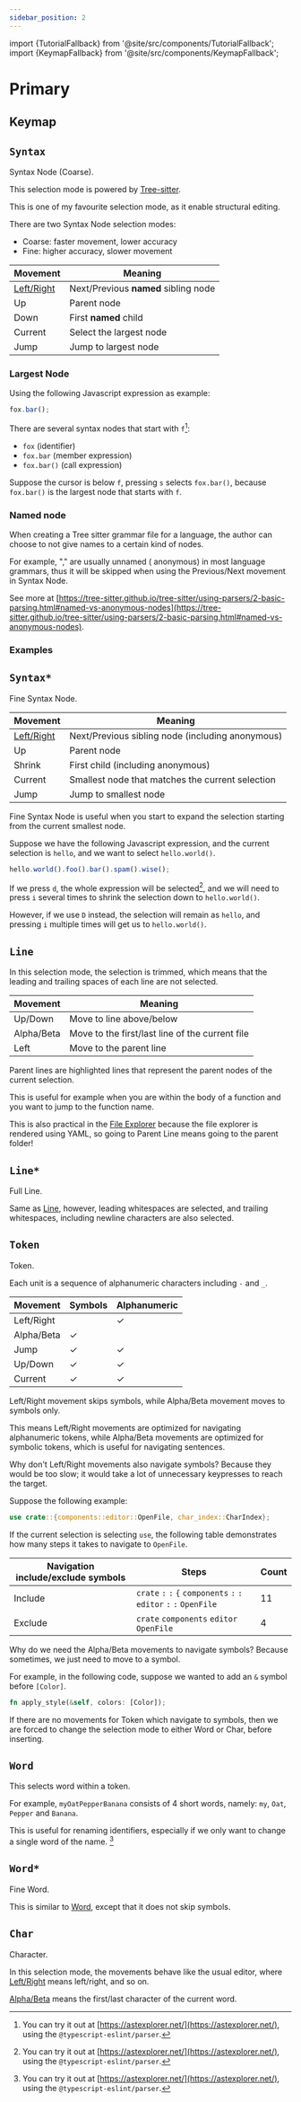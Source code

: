 ```yaml
---
sidebar_position: 2
---
```


import {TutorialFallback} from '@site/src/components/TutorialFallback';
import {KeymapFallback} from '@site/src/components/KeymapFallback';

# Primary

## Keymap

<KeymapFallback filename="Primary Selection Modes"/>

## `Syntax`

Syntax Node (Coarse).

This selection mode is powered by [Tree-sitter](https://github.com/tree-sitter).

This is one of my favourite selection mode, as it enable structural editing.

There are two Syntax Node selection modes:

- Coarse: faster movement, lower accuracy
- Fine: higher accuracy, slower movement

| Movement                                       | Meaning                              |
| ---------------------------------------------- | ------------------------------------ |
| [Left/Right](../core-movements.md#--leftright) | Next/Previous **named** sibling node |
| Up                                             | Parent node                          |
| Down                                           | First **named** child                |
| Current                                        | Select the largest node              |
| Jump                                           | Jump to largest node                 |

### Largest Node

Using the following Javascript expression as example:

```js
fox.bar();
```

There are several syntax nodes that start with `f`[^1]:

- `fox` (identifier)
- `fox.bar` (member expression)
- `fox.bar()` (call expression)

Suppose the cursor is below `f`, pressing `s` selects `fox.bar()`, because `fox.bar()` is the largest node that starts with `f`.

[^1]: You can try it out at [https://astexplorer.net/](https://astexplorer.net/), using the `@typescript-eslint/parser`.

### Named node

When creating a Tree sitter grammar file for a language, the author can choose
to not give names to a certain kind of nodes.

For example, "," are usually unnamed (
anonymous) in most language grammars, thus it will be skipped when using the
Previous/Next movement in Syntax Node.

See more at [https://tree-sitter.github.io/tree-sitter/using-parsers/2-basic-parsing.html#named-vs-anonymous-nodes](https://tree-sitter.github.io/tree-sitter/using-parsers/2-basic-parsing.html#named-vs-anonymous-nodes).

### Examples

<TutorialFallback filename="syntax-node"/>

## `Syntax*`

Fine Syntax Node.

| Movement                                       | Meaning                                          |
| ---------------------------------------------- | ------------------------------------------------ |
| [Left/Right](../core-movements.md#--leftright) | Next/Previous sibling node (including anonymous) |
| Up                                             | Parent node                                      |
| Shrink                                         | First child (including anonymous)                |
| Current                                        | Smallest node that matches the current selection |
| Jump                                           | Jump to smallest node                            |

Fine Syntax Node is useful when you start to expand the selection starting from the current smallest node.

Suppose we have the following Javascript expression, and the current selection is `hello`, and we want to select `hello.world()`.

```js
hello.world().foo().bar().spam().wise();
```

If we press `d`, the whole expression will be selected[^1], and we will need to press `i` several times to shrink the selection down to `hello.world()`.

However, if we use `D` instead, the selection will remain as `hello`, and pressing `i` multiple times will get us to `hello.world()`.

[^1]: See [Largest Node](#largest-node)

## `Line`

In this selection mode, the selection is trimmed, which means that the leading
and trailing spaces of each line are not selected.

| Movement   | Meaning                                         |
| ---------- | ----------------------------------------------- |
| Up/Down    | Move to line above/below                        |
| Alpha/Beta | Move to the first/last line of the current file |
| Left       | Move to the parent line                         |

Parent lines are highlighted lines that represent the parent nodes of the current selection.

This is useful for example when you are within the body of a function and you want to jump to the function name.

This is also practical in the [File Explorer](../../components/file-explorer.md) because the file explorer is rendered using YAML, so going to Parent Line means going to the parent folder!

<TutorialFallback filename="line"/>

## `Line*`

Full Line.

Same as [Line](#line), however, leading whitespaces are selected, and trailing whitespaces, including newline characters are also selected.

## `Token`

Token.

Each unit is a sequence of alphanumeric characters including `-` and `_`.

| Movement   | Symbols | Alphanumeric |
| ---------- | ------- | ------------ |
| Left/Right |         | ✓            |
| Alpha/Beta | ✓       |              |
| Jump       | ✓       | ✓            |
| Up/Down    | ✓       | ✓            |
| Current    | ✓       | ✓            |

Left/Right movement skips symbols, while Alpha/Beta movement moves to symbols only.

This means Left/Right movements are optimized for navigating alphanumeric tokens,
while Alpha/Beta movements are optimized for symbolic tokens, which is useful for navigating sentences.

Why don't Left/Right movements also navigate symbols? Because they would be too slow; it would take a lot of unnecessary keypresses to reach the target.

Suppose the following example:

```rs
use crate::{components::editor::OpenFile, char_index::CharIndex};
```

If the current selection is selecting `use`, the following table demonstrates how many steps it takes to navigate to `OpenFile`.

| Navigation include/exclude symbols | Steps                                                                | Count |
| ---------------------------------- | -------------------------------------------------------------------- | ----- |
| Include                            | `crate` `:` `:` `{` `components` `:` `:` `editor` `:` `:` `OpenFile` | 11    |
| Exclude                            | `crate` `components` `editor` `OpenFile`                             | 4     |

Why do we need the Alpha/Beta movements to navigate symbols? Because sometimes, we just need to move to a symbol.

For example, in the following code, suppose we wanted to add an `&` symbol before `[Color]`.

```rs
fn apply_style(&self, colors: [Color]);
```

If there are no movements for Token which navigate to symbols, then we are forced to change the selection mode to either Word or Char, before inserting.

<TutorialFallback filename="token"/>

[^1]: This is possible because even Prompt is an editor, so the Word mode also works there. See [Core Concepts](../../core-concepts.md#2-every-component-is-a-buffereditor)
[^1]: This is possible because even Prompt is an editor, so the Word mode also works there. See [Core Concepts](../../core-concepts.md#2-every-component-is-a-buffereditor)

## `Word`

This selects word within a token.

For example, `myOatPepperBanana` consists of 4 short words, namely: `my`, `Oat`, `Pepper` and `Banana`.

This is useful for renaming identifiers, especially if we only want to change a single word of the name. [^1]

<TutorialFallback filename="word"/>

## `Word*`

Fine Word.

This is similar to [Word](#word), except that it does not skip symbols.

<TutorialFallback filename="fine-word"/>

## `Char`

Character.

In this selection mode, the movements behave like the usual editor, where [Left/Right](./../core-movements.md#--leftright) means left/right, and so on.

[Alpha/Beta](./../core-movements.md#--alphabeta) means the first/last character of the current word.

<TutorialFallback filename="char"/>
